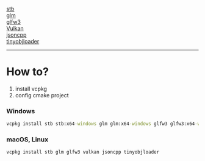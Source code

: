 [stb](https://github.com/nothings/stb) <br>
[glm](https://glm.g-truc.net/0.9.9/index.html) <br>
[glfw3](https://github.com/glfw/glfw) <br>
[Vulkan](https://www.khronos.org/vulkan/) <br>
[jsoncpp](https://github.com/open-source-parsers/jsoncpp) <br>
[tinyobjloader](https://github.com/tinyobjloader/tinyobjloader) <br>

___
# How to?
1. install vcpkg
2. config cmake project

### Windows
```cmd
vcpkg install stb stb:x64-windows glm glm:x64-windows glfw3 glfw3:x64-windows vulkan vulkan:x64-windows jsoncpp jsoncpp:x64-windows tinyobjloader tinyobjloader:x64-windows
```
### macOS, Linux
```shell script
vcpkg install stb glm glfw3 vulkan jsoncpp tinyobjloader
```